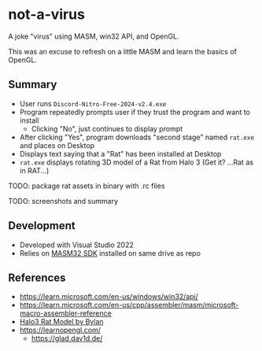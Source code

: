 # not-a-virus

A joke "virus" using MASM, win32 API, and OpenGL.

This was an excuse to refresh on a little MASM and learn the basics of OpenGL.

## Summary

- User runs `Discord-Nitro-Free-2024-v2.4.exe`
- Program repeatedly prompts user if they trust the program and want to install
  - Clicking "No", just continues to display prompt
- After clicking "Yes", program downloads "second stage" named `rat.exe` and places on Desktop
- Displays text saying that a "Rat" has been installed at Desktop
- `rat.exe` displays rotating 3D model of a Rat from Halo 3 (Get it? ...Rat as in RAT...)

TODO: package rat assets in binary with .rc files

TODO: screenshots and summary

## Development

- Developed with Visual Studio 2022
- Relies on [MASM32 SDK](https://masm32.com/) installed on same drive as repo

## References

- https://learn.microsoft.com/en-us/windows/win32/api/
- https://learn.microsoft.com/en-us/cpp/assembler/masm/microsoft-macro-assembler-reference
- [Halo3 Rat Model by Bylan](https://sketchfab.com/3d-models/halo-3-the-god-rat-e1853357d88545c9ab33e069641bc65c)
- https://learnopengl.com/
  - https://glad.dav1d.de/
